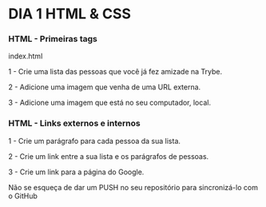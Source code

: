 # DIA 1 HTML & CSS


### HTML - Primeiras tags

index.html

1 - Crie uma lista das pessoas que você já fez amizade na Trybe.

2 - Adicione uma imagem que venha de uma URL externa.

3 - Adicione uma imagem que está no seu computador, local.


### HTML - Links externos e internos

1 - Crie um parágrafo para cada pessoa da sua lista.

2 - Crie um link entre a sua lista e os parágrafos de pessoas.

3 - Crie um link para a página do Google.

Não se esqueça de dar um PUSH no seu repositório para sincronizá-lo com o GitHub
